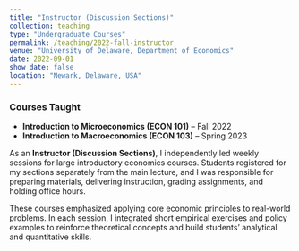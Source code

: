 ```yaml
---
title: "Instructor (Discussion Sections)"
collection: teaching
type: "Undergraduate Courses"
permalink: /teaching/2022-fall-instructor
venue: "University of Delaware, Department of Economics"
date: 2022-09-01
show_date: false
location: "Newark, Delaware, USA"
---
```



### Courses Taught
- **Introduction to Microeconomics (ECON 101)** – Fall 2022  
- **Introduction to Macroeconomics (ECON 103)** – Spring 2023  

As an **Instructor (Discussion Sections)**, I independently led weekly sessions for large introductory economics courses. Students registered for my sections separately from the main lecture, and I was responsible for preparing materials, delivering instruction, grading assignments, and holding office hours.  

These courses emphasized applying core economic principles to real-world problems. In each session, I integrated short empirical exercises and policy examples to reinforce theoretical concepts and build students’ analytical and quantitative skills.  

